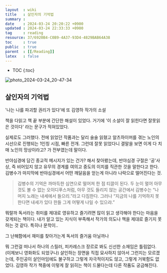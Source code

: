 ```yaml
---
layout  : wiki
title   : 살인자의 기억법 
summary : 
date    : 2024-03-24 20:20:22 +0900
updated : 2024-03-24 22:33:33 +0900
tag     : reading
resource: 37/6920B4-C0B9-4A37-93D4-4829BAB64A38
toc     : true
public  : true
parent  : [[/Reading]]
latex   : false
---
```

* TOC
{:toc}

![photo_2024-03-24_20-47-34](https://github.com/Voyager003/Voyager003.github.io/assets/85725033/dddab375-d506-437d-bf27-cc0fe725cb7b)

## 살인자의 기억법

'나는 나를 파괴할 권리가 있다'에 또 김영하 작가의 소설

책을 다읽고 책 끝 부분에 간단한 해설이 있었다. 거기에 '이 소설이 잘 읽힌다면 잘못읽은 것이다' 라는 문구가 적혀있었다. 

실제로도 그러했다. 전에 읽었던 작품과는 달리 술술 읽혔고 알츠하이머를 겪는 노인의 시선으로 진행되는 1인칭 시점, 빠른 전개. 그런데 잘못 읽었다니 결말을 보면 이게 다 치매 노인의 망상이라고? 가 전부였는데 말이다. 

반야심경에 담긴 종교적 메시지가 있는 건가? 해서 찾아봤는데, 반야심경 구절은 '공'사상, 즉 비어있지 않고 유무의 경계를 여의고 중도의 이치를 직관한 것을 말한다고 한다. 김병수가 마지막에 반야심경에서 어떤 깨달음을 얻는게 아니라 나락으로 떨어진다는 것.

> 김병수의 기억은 까마득한 심연으로 떨어져 한 점 티끌이 된다. 두 눈이 멀어 아무 것도 볼 수 없는 오이디푸스처럼, 아무 것도 들리지 않는 공간에서 김병수는 “나머지 노래는 내세에서 들으리.”라고 다짐한다. 그러나 “지금의 나를 기억하지 못한다면 내세가 있다 한들 그게 어떻게 나일 수 있으랴.”

뭐랄까 독서라는 취미를 제대로 영유하고 즐기려면 많이 읽고 생각해야 한다는 마음을 갖게되는 책이다. 내가 알고 있는 지식이 부족해서 작가의 의도나 책을 제대로 즐기지 못하는 것 같다.
 특히나 문학이.. 

그 난해함에서 재미를 찾아가는게 독서의 즐거움 아닐까나
 
뭐 그런걸 떠나서 하나의 스릴러, 피카레스크 장르로 봐도 신선한 소재임은 틀림없다. (이제보니 영화화도 되었구나) 살인하는 장면을 직접 묘사하지 않아서 그런지는 모르겠는데, 주인공이 살인마임에도 불구하고 그렇게 자극적이지도 않고, 그렇게 거북함도 없었다. 김영하 작가 책중에 이렇게 잘 읽히는 책이 드물다는데 다른 작품도 궁금해진다.

